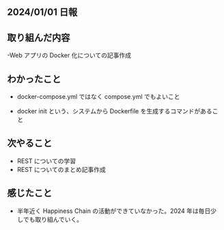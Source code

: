 ## 2024/01/01 日報

## 取り組んだ内容

-Web アプリの Docker 化についての記事作成

## わかったこと

- docker-compose.yml ではなく compose.yml でもよいこと

- docker init という、システムから Dockerfile を生成するコマンドがあること

## 次やること

- REST についての学習
- REST についてのまとめ記事作成

## 感じたこと

- 半年近く Happiness Chain の活動ができていなかった。2024 年は毎日少しでも取り組んでいく。
